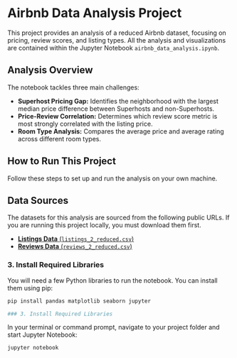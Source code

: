 # Airbnb Data Analysis Project

This project provides an analysis of a reduced Airbnb dataset, focusing on pricing, review scores, and listing types. All the analysis and visualizations are contained within the Jupyter Notebook `airbnb_data_analysis.ipynb`.

## Analysis Overview

The notebook tackles three main challenges:
* **Superhost Pricing Gap:** Identifies the neighborhood with the largest median price difference between Superhosts and non-Superhosts.
* **Price-Review Correlation:** Determines which review score metric is most strongly correlated with the listing price.
* **Room Type Analysis:** Compares the average price and average rating across different room types.

## How to Run This Project

Follow these steps to set up and run the analysis on your own machine.

## Data Sources
The datasets for this analysis are sourced from the following public URLs. If you are running this project locally, you must download them first.

* [**Listings Data** (`listings_2_reduced.csv`)](https://storage.googleapis.com/public-data-337819/listings%202%20reduced.csv)
* [**Reviews Data** (`reviews_2_reduced.csv`)](https://storage.googleapis.com/public-data-337819/reviews%202%20reduced.csv)

### 3. Install Required Libraries

You will need a few Python libraries to run the notebook. You can install them using pip:

```bash
pip install pandas matplotlib seaborn jupyter

### 3. Install Required Libraries

```
In your terminal or command prompt, navigate to your project folder and start Jupyter Notebook:

```bash
jupyter notebook
```
